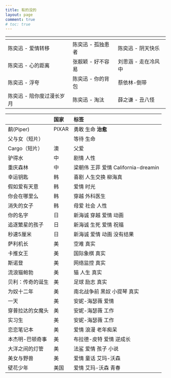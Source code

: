 ```yaml
---
title: 有的没的
layout: page
comment: true
# toc: true
---
```


<!--
| <i class="fa fa-comments"></i>  |
| :--- |
| 有些话，烂在肚子里好过脱口而出。 |
-->

| <i class="fa fa-music"></i> |  |  |
| :---| :---| :--- |
| 陈奕迅 - 爱情转移 | 陈奕迅 - 孤独患者 | 陈奕迅 - 阴天快乐 |
| 陈奕迅 - 心的距离 | 张靓颖 - 好不容易 | 刘思涵 - 走在冷风中 |
| 陈奕迅 - 浮夸 | 陈奕迅 - 你的背包 | 蔡依林-倒带 |
| 陈奕迅 - 陪你度过漫长岁月 | 陈奕迅 - 淘汰 | 薛之谦 - 丑八怪 |

<!--
### <i class="fa fa-book"></i>

| 书名 | 作者 | 语言 | 标签 |
| :---| :---| :--- | :--- |
| [蛤蟆的油](https://book.douban.com/subject/1914636/) | [日]黑泽明 | 自传 黑泽明 |
| [The Old Man and the Sea](https://book.douban.com/subject/1364868/) | Ernest Hemingway | en | 小说 品质 |
| [Marva Collins Way](https://book.douban.com/subject/2823823/) | Marva Collins |  | 教育学 |
| [瓦尔登湖](https://book.douban.com/subject/1865089/) | [美]梭罗 | zh | 心态 生活方式 |
| [The Great Gatsby](https://book.douban.com/subject/11453223/) | F. Scott. Fitzgerald | en | 小说 |
| [如何成为一个很厉害的人](https://book.douban.com/subject/26761696/) | 采铜 | zh | 方法论 |
| [三体](https://book.douban.com/subject/2567698/) | 刘慈欣 | zh | 小说 |
| [CTCI, 6th edition](https://book.douban.com/subject/26570695/) | Gayle Laakmann | en | 工作 面试 代码 |
| [当我谈跑步时我谈些什么](https://book.douban.com/subject/3369600/) | [日]树上春树 | zh | 散文 跑步 |
| [解忧杂货店](https://book.douban.com/subject/25862578/)| [日]东野圭吾 | zh | 小说 治愈 因果 |
| [藏海花](https://book.douban.com/subject/11528339/) | 南派三叔 | zh | 小说 盗墓 |
| [白夜行](https://book.douban.com/subject/3259440/) | [日]东野圭吾 | zh | 小说 悬疑 爱情 牺牲 |
| [秘密](https://book.douban.com/subject/25720041/) |  [日]东野圭吾 | zh | 小说 悬疑 灵魂附体 爱情 |


| [梦的解析](https://book.douban.com/subject/1222032/) | [奥]西格蒙德·弗洛伊德 | zh | 精神分析 梦的解析 心理 |
| [Embracing the Wide Sky](https://book.douban.com/subject/5925971/) | Daniel Tammet | en | 方法 |
| [Coders at work](https://book.douban.com/subject/3673223/) | Peter Seibel | en | 人物 |
| [自我](https://book.douban.com/subject/1193622/) | [美]乔纳森·布朗 | zh | 心理学 自我 |

-->


<!--
### <i class="fa fa-cloud"></i> 雾霾杭州
我，一个土生土长的杭州人。高中之前，从来都是以杭州这个城市为自豪。因为自高中开始杭州的天空不再那么的明媚，同时一天天恶化。直到本科毕业的时候，阳台正对的哪座山已经看不清，甚至看不见。我的心是痛的，面对这一切我显得太渺小而无力。

还记得出国前有那么一段时间。每天查看百度上杭州天气，查看pm2.5，基本100+，还常常看到橙色或红色120+的情况。如果下雨就会到80左右，或者更低70几。这时候我和妈妈就会计划去对面老和山底的游步道走个来回。也就是pm2.5在70的时候是幸福感最高点。

当我来到Dallas，看到这里的蓝天差点感动出泪水。查pm2.5也是必须做的事情，这里的pm2.5全天低于40，大部分时间段在20左右。每次想到这里，我总是心中不禁难受，小时候，杭州也有这样的蓝天。我想做些什么，我能做些什么。

时隔一年半的今天，我又在baidu上查杭州天气，不知道用了什么指标，显示数值53 [链接](http://www.weather.com.cn/weather/101210101.shtml) [链接](http://www.pm25.com/hangzhou.html)，然而我查到的杭州老城区、滨江、萧山实际pm2.5在100左右[链接](http://aqicn.org/city/zhejiang/hangzhoushi/binjiang/cn/)。我不想用“欺骗”这个词，这让人不仅心痛，还让人亢奋。
-->
<!--
当然，不单单是杭州，全中国都遭受雾霾的侵袭，然而有多少人选择反抗。我们不要做所谓的“老百姓”，我们也不是仅仅是“人民”，我们要做“公民”。我们有责任和义务为我们自己、我们的后代、为全人类，做应该做的事情。


### 信息来源
* 八年后，北京奥运会因戴口罩道歉的美国运动员：“我觉得自己没错 ”[link1](http://www.gzhphb.com/article/61/611522.html)
* 雾霾都要杀人了 我为什么还没搬回美国 [link1](https://freewechat.com/a/MzA3MDM3MDYwMg==/2653891598/1) [link2](https://wx.abbao.cn/a/8532-7feed3ff3e2095a2.html)
* 大雾霾 [澳]彼得.布林布尔科姆 [link](https://book.douban.com/subject/26698900/)
* 雾霾真相 关大博 / 刘竹 [link](https://book.douban.com/subject/26565141/)

### 什么是雾霾

### 雾霾成因

### 如何解决

### 我能做什么
-->


| <i class="fa fa-film"></i> | 国家 | 标签 |
| :--- | :--- | :--- |
| 鹬(Piper) | PIXAR | 勇敢 生命 **治愈** |
| 父与女（短片）|  | 等待 生命 |
| Cargo（短片）| 澳 | 父爱 |
| 驴得水 | 中 | 剧情 人性 |
| 重庆森林 | 中 | 梁朝伟 王菲 爱情 California-dreamin |
| 幸运钥匙 | 韩 | 喜剧 人生交换 柳海真 |
| 假如爱有天意| 韩 | 爱情 时光 |
| 你会在哪里么 | 韩 | 穿越 外科医生 |
| 消失的女子 | 韩 | 母爱 社会 人性 |
| 你的名字 | 日 | 新海诚 穿越 爱情 动画 |
| 追逐繁星的孩子 | 日 | 新海诚 生死 爱情 祝福 |
| 秒速5厘米 | 日 | 新海诚 爱情 动画 没有结果 |
| 萨利机长 | 美 | 空难 真实 |
| 卡推女王 | 美 | 国际象棋 真实 |
| 斯诺登 | 美 | 网络监控 真实 |
| 流浪猫鲍勃 | 美 | 猫 人生 真实 |
| 贝利：传奇的诞生 | 美 | 足球 励志 真实 |
| 为奴十二年 | 美| 南北战争前 黑奴 小提琴 真实|
| 一天 | 美 | 安妮-海瑟薇 爱情 |
| 穿普拉达的女魔头 | 美 | 安妮-海瑟薇 工作 |
| 实习生 | 美 | 安妮-海瑟薇 工作 |
| 恋恋笔记本 | 美 | 爱情 浪漫 老年痴呆 |
| 本杰明-巴顿奇事 | 美 | 布拉德-皮特 爱情 逆成长 |
| 大洋之间的灯管 | 美 | 法鲨 爱情 孩子 小说 |
| 美女与野兽 | 美 | 爱情 童话 艾玛-沃森 |
| 壁花少年 | 美国 | 爱情 艾玛-沃森 青春|


<!--
### <i class="fa fa-life-ring"></i> 鸡血自救
* 就算失去的找不回来，那也要继续向前，终有一天让瑶遇见更好的我。
* 小孩才怕分开，大人只计重逢。
* 置之死地而后生

### <i class="fa fa-commenting-o"></i> 有的没的
* 高晓松
	* 她处理起家庭事务来老练成熟，一点也不逊色于成年人，获得投票权也是应该的。孩子应该要充分行使自己的权利。
	* 我妈从小就教育我们，不要被一些所谓的财产困住。所以我跟我妹走遍世界，就觉得很幸福。
	* 孩子遇到重大选择，左右为难，就把利弊分析给他听，旁敲侧击、潜移默化地影响他。
	* 孩子不爱运动，就要为孩子定制有益成长的运动，让孩子从小养成热爱自然、热爱生活、热爱运动的好习惯；
	* 孩子性格内向、自卑就要带孩子多多去交际，鼓励他、赞美他、赋予他自信；
	* 在孩子长大以后，这些“没用”的东西会变得弥足珍贵，即使不成功，他也能够平衡生活、调整心态，有能力适应和享受不完美的生活。

* 宫崎骏说
	* 人生就是一列开往坟墓的列车，路途上会有很多站，很难有人可以自始至终陪着走完。当陪你的人要下车时，即使不舍也该心存感激，然后挥手道别。 ——宫崎骏《千与千寻》
	* 越是试着忘记，越是记得深刻。 ——宫崎骏《天空之城》
	* 在这个世界上别太依赖任何人，因为当你在黑暗中挣扎时，连你的影子都会离开你。 ——宫崎骏《魔女宅急便》
	* 不管你曾经被伤害得有多深，总会有一个人的出现，让你原谅之前生活对你所有的刁难。 ——宫崎骏《幽灵公主》
	* 一举一动，都是承诺，会被另一个人看在眼里，记在心上的。 ——宫崎骏《悬崖上的金鱼姬》
	* 人是要长大的，有天你也会推着婴儿车幸福地在街上行走，而曾经的喜欢，不管曾经怎样，都会幻化成风，消失在时光的隧道。所以向前走，向前走，无须回头。 ——宫崎骏《猫的报恩》
	* 多年后，再回想年少时的迷茫和执着，或许原因都不记得了。青春就是让你张扬地笑，也给你莫名的痛。 ——宫崎骏《虞美人盛开的山坡》
	* 只有一个人在旅行时，才听得到自己的声音，它会告诉你，这世界比想象中的宽阔。 ——宫崎骏《魔女宅急便》
	* 世界这么大，人生这么长，总会有这么一个人，让你想要温柔的对待。 ——宫崎骏《哈尔的移动城堡》
	* 生活坏到一定程度就会好起来，因为它无法更坏。努力过后，才知道许多事情，坚持坚持，就过来了。 ——宫崎骏《龙猫》
	* 生命可以随心所欲，但不能随波逐流。 ——宫崎骏《猫的报恩》　
	* 内心强大，才能道歉，但必须更强大，才能原谅。 ——宫崎骏《幽灵公主》
	* 只有阳光而无阴影，只有欢乐而无痛苦，那就不是人生。 ——宫崎骏《岁月的童话》
	* 不管前方的路有多苦，只要走的方向正确，不管多么崎岖不平，都比站在原地更接近幸福。 ——宫崎骏《千与千寻》
	* 我说不出来为什么爱你，但我知道，你就是我不爱别人的理由 ——宫崎骏《虞美人盛开的山坡》
	* 最远的旅行，是从自己的身体到自己的心，是从一个人的心到另一个人的心。坚强不是面对悲伤不流一滴泪，而是擦干眼泪后微笑着面对以后的生活。 ——宫崎骏《风之谷》
	* 我不知道将去何方，但我已在路上。 ——宫崎骏《千与千寻》
	* 珍惜今天，珍惜现在，谁知道明天和意外，哪一个先来。 ——宫崎骏《萤火虫之墓》
	* 因为你，我愿意成为一个更好的人，不想成为你的包袱，因此发奋努力，只是为了想要证明我足以与你相配。 ——宫崎骏《侧耳倾听》


### <i class="fa fa-info-circle"></i> Icon
<i class="fa fa-spoon"></i> <i class="fa fa-headphones"></i> <i class="fa fa-map-o"></i> <i class="fa fa-heart"></i> <i class="fa fa-globe"></i> <i class="fa fa-suitcase"></i> <i class="fa fa-cutlery"></i> <i class="fa fa-download"></i>

-->
